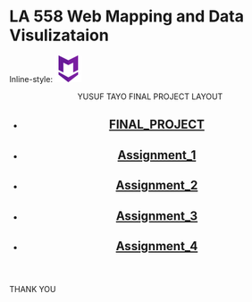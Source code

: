 # LA 558 Web Mapping and Data Visulizataion 


Inline-style: 
![alt text](https://github.com/adam-p/markdown-here/raw/master/src/common/images/icon48.png "Logo Title Text 1")


 <header>
<p>YUSUF TAYO FINAL PROJECT LAYOUT</p>


- <p><a href="https://tayoyusuf.github.io/LA558_2022_YUSUF/web/project.html"><h2>FINAL_PROJECT</h2></a>
 
 
- <p><a href="https://tayoyusuf.github.io/LA558_2022_YUSUF/web/assignment1.html"><h2>Assignment_1</h2></a> 
 
 
- <a href="https://tayoyusuf.github.io/LA558_2022_YUSUF/web/Assignment2b.html"><h2>Assignment_2</h2></a>  
 
 
- <a href="https://tayoyusuf.github.io/LA558_2022_YUSUF/web/Assignment_3/assignment3.html"><h2>Assignment_3</h2></a>
 
 

- <a href="https://tayoyusuf.github.io/LA558_2022_YUSUF/web/Assignment4.html"><h2>Assignment_4</h2></a>
 
  </header>
</p>
  </article>
</section>

<footer>
  <p>THANK YOU</p>
</footer>

</body>
</html>

